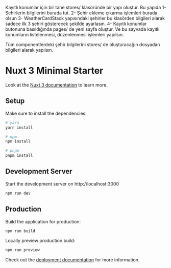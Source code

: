 Kayıtlı konumlar için bir tane stores/ klasöründe bir yapı oluştur. Bu yapıda
1- Şehirlerin bilgilerini burada tut.
2- Şehir ekleme çıkarma işlemleri burada olsun
3- WeatherCardStack yapısındaki şehirler bu klasörden bilgileri alarak sadece ilk 3 şehiri gösterecek şekilde ayarlasın.
4- Kayıtlı konumlar butonuna basıldığında pages/ de yeni sayfa oluştur. Ve bu sayvada kayıtlı konumların listelenmesi, düzenlenmesi işlemleri yapılsın.

Tüm componentlerdeki şehir bilgilerini stores/ de oluşturacağın dosyadan bilgileri alarak yapılsın.

# Nuxt 3 Minimal Starter

Look at the [Nuxt 3 documentation](https://nuxt.com/docs/getting-started/introduction) to learn more.

## Setup

Make sure to install the dependencies:

```bash
# yarn
yarn install

# npm
npm install

# pnpm
pnpm install
```

## Development Server

Start the development server on http://localhost:3000

```bash
npm run dev
```

## Production

Build the application for production:

```bash
npm run build
```

Locally preview production build:

```bash
npm run preview
```

Check out the [deployment documentation](https://nuxt.com/docs/getting-started/deployment) for more information.
